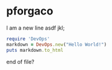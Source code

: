 # pforgaco
I am a new line
asdf jkl;
```ruby
require 'DevOps'
markdown = DevOps.new("Hello World!")
puts markdown.to_html
```
end of file?
